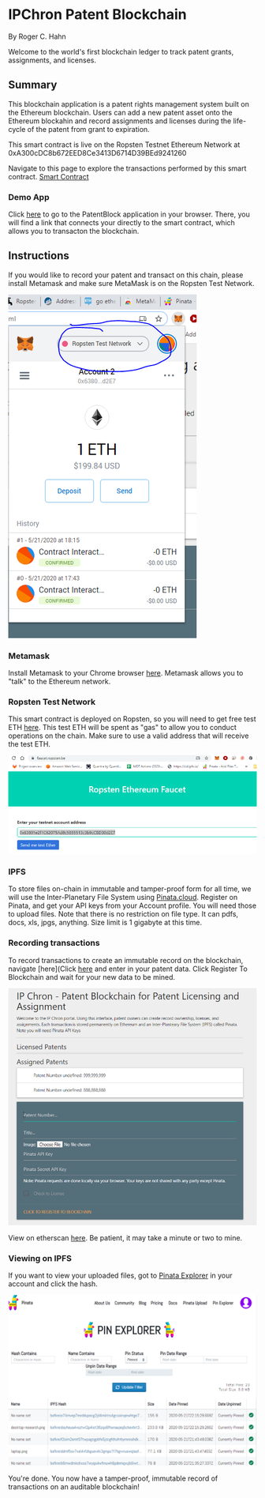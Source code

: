 # IPChron Patent Blockchain
By Roger C. Hahn

Welcome to the world's first blockchain ledger to track patent grants, assignments, and licenses.

## Summary

This blockchain application is a patent rights management system built on the Ethereum blockchain. Users can add a new patent asset onto the Ethereum blockahin and record assignments and licenses during the life-cycle of the patent from grant to expiration. 

This smart contract is live on the Ropsten Testnet Ethereum Network at 0xA300cDC8b672EED8Ce3413D6714D39BEd9241260

Navigate to this page to explore the transactions performed by this smart contract.
[Smart Contract](https://ropsten.etherscan.io/address/0xa300cdc8b672eed8ce3413d6714d39bed9241260)

### Demo App

Click [here](https://rhahn28.github.io/Patent_Blockchain/frontend/index.html) to go to the PatentBlock application in your browser. There, you will find a link that connects your directly to the smart contract, which allows you to transacton the blockchain.


## Instructions 

If you would like to record your patent and transact on this chain, please install Metamask and make sure MetaMask is on the Ropsten Test Network.

![image](screenshot2.png)


### Metamask

Install Metamask to your Chrome browser [here](https://chrome.google.com/webstore/detail/metamask/). Metamask allows you to "talk" to the Ethereum network.


### Ropsten Test Network

This smart contract is deployed on Ropsten, so you will need to get free test ETH [here](https://faucet.ropsten.be/). This test ETH will be spent as "gas" to allow you to conduct operations on the chain. Make sure to use a valid address that will receive the test ETH.

![image](screenshot3.png)


### IPFS

To store files on-chain in immutable and tamper-proof form for all time, we will use the Inter-Planetary File System using [Pinata.cloud](https://pinata.cloud/). Register on Pinata, and get your API keys from your Account profile. You will need those to upload files. Note that there is no restriction on file type. It can pdfs, docs, xls, jpgs, anything. Size limit is 1 gigabyte at this time.


### Recording transactions

To record transactions to create an immutable record on the blockchain, navigate [here](Click [here](https://rhahn28.github.io/Patent_Blockchain/frontend/index.html) and enter in your patent data. Click Register To Blockchain and wait for your new data to be mined. 

![image](screenshot1.png)

View on etherscan [here](https://ropsten.etherscan.io/address/0xa300cdc8b672eed8ce3413d6714d39bed9241260). Be patient, it may take a minute or two to mine.


### Viewing on IPFS
If you want to view your uploaded files, got to [Pinata Explorer](https://pinata.cloud/pinexplorer) in your account and click the hash. 

![image](screenshot4.png)


You're done. You now have a tamper-proof, immutable record of transactions on an auditable blockchain!




